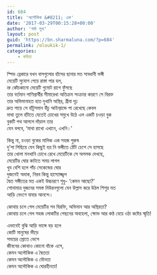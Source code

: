 ```yaml
---
id: 684
title: 'অলৌকিক &#8211; এক'
date: '2017-03-29T00:15:28+00:00'
author: 'শর্মা লুনা'
layout: post
guid: 'https://bn.sharmaluna.com/?p=684'
permalink: /oloukik-1/
categories:
    - কবিতা
---
```


স্পিড ব্রেকারে যখন বাসগুলোর হাঁসের ছানার মত সাবধানী ভঙ্গী  
মেয়েটি সুযোগ পেয়ে রাস্তা পার হল,  
ভ্রু কোঁচকানো মেয়েটি গুমোট রাগে ফুঁসছে  
তার বর্তমান পাণিপ্রার্থীর সীমারেখা অতিক্রম সংক্রান্ত কারণে সে বিরক্ত  
তার অভিমানাহত হাত দুখানি অস্থির, গ্রীবা দৃঢ়  
দ্রুত পায়ে সে হাঁটুসমান উঁচু আইল্যান্ডে পা রেখেছে কেবল  
মাথা তুলে হাঁটতে যেতেই চোখের সমুখে উঠে এল একটি চওড়া বুক  
বুকটি পথ আগলে দাঁড়াল তার  
যেন বলবে, ‘মাথা রাখো এখানে, এখনি।’

কিন্তু না, চওড়া বুকের মালিক এক সহজ পুরুষ  
দু’পা পিছিয়ে যেন কিছুই হয় নি ভঙ্গীতে ঠোঁট চেপে সে হাসছে  
তার খোলা মনখানি চোখে রেখে মেয়েটিকে সে অপলক দেখছে,  
মেয়েটির ঘোর কাটতে সময় লাগল  
খুব বেশি হলে পাঁচ সেকেন্ডের ঘোর  
দুজনেই অবাক, নিরব কিন্তু হাস্যোজ্জ্বল  
দ্বৈত সঙ্গীতের মত একই উচ্চারণে শুধু- ‘কেমন আছো?’  
শোনামাত্র দুজনের সমস্ত নিউরনগুলো যেন উল্লাস করে উঠল শিশুর মত  
আড়ি ভেংগে যাবার আনন্দে।

কোথায় চলে গেল মেয়েটির সব বিরক্তি, অভিমান আর অস্থিরতা?  
কোথায় চলে গেল সহজ লোকটির পেছনের অবহেলা, ক্ষোভ আর কণ্ঠ বেয়ে ওঠা কষ্টের স্মৃতি!

এভাবেই বুঝি আড়ি ভাঙ্গে বড় হলে  
কোটি মানুষের ভীড়ে  
সময়ের স্রোতে ভেসে  
জীবনের কোথাও কোনো বাঁকে এসে,  
কেমন অলৌকিক এ দ্বৈততা  
কেমন অলৌকিক এ মৌনতা  
কেমন অলৌকিক এ ঘোরহীনতা!